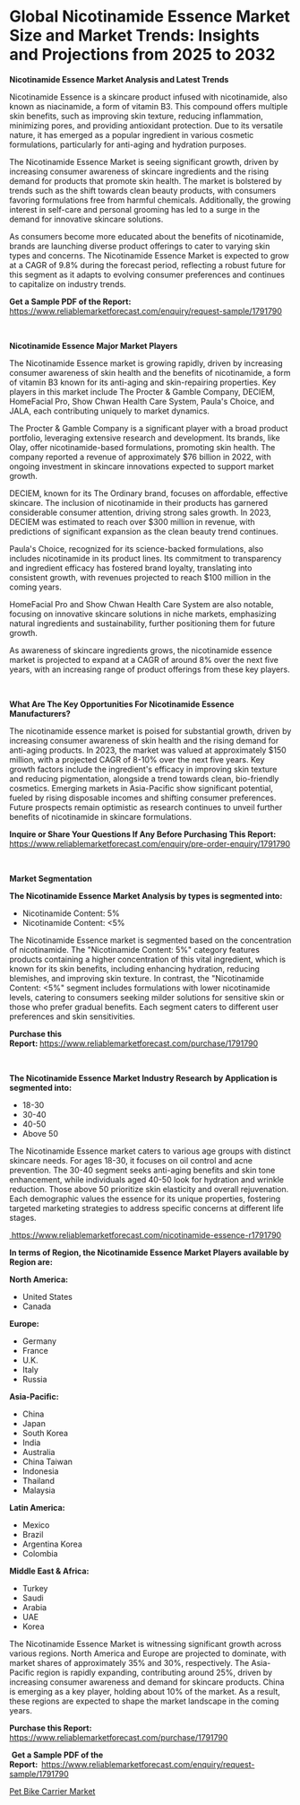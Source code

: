 <p><h1>Global Nicotinamide Essence Market Size and Market Trends: Insights and Projections from 2025 to 2032</h1></p><p><strong>Nicotinamide Essence Market Analysis and Latest Trends</strong></p>
<p><p>Nicotinamide Essence is a skincare product infused with nicotinamide, also known as niacinamide, a form of vitamin B3. This compound offers multiple skin benefits, such as improving skin texture, reducing inflammation, minimizing pores, and providing antioxidant protection. Due to its versatile nature, it has emerged as a popular ingredient in various cosmetic formulations, particularly for anti-aging and hydration purposes.</p><p>The Nicotinamide Essence Market is seeing significant growth, driven by increasing consumer awareness of skincare ingredients and the rising demand for products that promote skin health. The market is bolstered by trends such as the shift towards clean beauty products, with consumers favoring formulations free from harmful chemicals. Additionally, the growing interest in self-care and personal grooming has led to a surge in the demand for innovative skincare solutions.</p><p>As consumers become more educated about the benefits of nicotinamide, brands are launching diverse product offerings to cater to varying skin types and concerns. The Nicotinamide Essence Market is expected to grow at a CAGR of 9.8% during the forecast period, reflecting a robust future for this segment as it adapts to evolving consumer preferences and continues to capitalize on industry trends.</p></p>
<p><strong>Get a Sample PDF of the Report:&nbsp;</strong> <a href="https://www.reliablemarketforecast.com/enquiry/request-sample/1791790?utm_campaign=1890&utm_medium=2&utm_source=Github&utm_content=ia&utm_term=09022025&utm_id=nicotinamide-essence">https://www.reliablemarketforecast.com/enquiry/request-sample/1791790</a></p>
<p>&nbsp;</p>
<p><strong>Nicotinamide Essence Major Market Players</strong></p>
<p><p>The Nicotinamide Essence market is growing rapidly, driven by increasing consumer awareness of skin health and the benefits of nicotinamide, a form of vitamin B3 known for its anti-aging and skin-repairing properties. Key players in this market include The Procter & Gamble Company, DECIEM, HomeFacial Pro, Show Chwan Health Care System, Paula's Choice, and JALA, each contributing uniquely to market dynamics.</p><p>The Procter & Gamble Company is a significant player with a broad product portfolio, leveraging extensive research and development. Its brands, like Olay, offer nicotinamide-based formulations, promoting skin health. The company reported a revenue of approximately $76 billion in 2022, with ongoing investment in skincare innovations expected to support market growth.</p><p>DECIEM, known for its The Ordinary brand, focuses on affordable, effective skincare. The inclusion of nicotinamide in their products has garnered considerable consumer attention, driving strong sales growth. In 2023, DECIEM was estimated to reach over $300 million in revenue, with predictions of significant expansion as the clean beauty trend continues.</p><p>Paula's Choice, recognized for its science-backed formulations, also includes nicotinamide in its product lines. Its commitment to transparency and ingredient efficacy has fostered brand loyalty, translating into consistent growth, with revenues projected to reach $100 million in the coming years.</p><p>HomeFacial Pro and Show Chwan Health Care System are also notable, focusing on innovative skincare solutions in niche markets, emphasizing natural ingredients and sustainability, further positioning them for future growth.</p><p>As awareness of skincare ingredients grows, the nicotinamide essence market is projected to expand at a CAGR of around 8% over the next five years, with an increasing range of product offerings from these key players.</p></p>
<p>&nbsp;</p>
<p><strong>What Are The Key Opportunities For Nicotinamide Essence Manufacturers?</strong></p>
<p><p>The nicotinamide essence market is poised for substantial growth, driven by increasing consumer awareness of skin health and the rising demand for anti-aging products. In 2023, the market was valued at approximately $150 million, with a projected CAGR of 8-10% over the next five years. Key growth factors include the ingredient's efficacy in improving skin texture and reducing pigmentation, alongside a trend towards clean, bio-friendly cosmetics. Emerging markets in Asia-Pacific show significant potential, fueled by rising disposable incomes and shifting consumer preferences. Future prospects remain optimistic as research continues to unveil further benefits of nicotinamide in skincare formulations.</p></p>
<p><strong>Inquire or Share Your Questions If Any Before Purchasing This Report:</strong> <a href="https://www.reliablemarketforecast.com/enquiry/pre-order-enquiry/1791790?utm_campaign=1890&utm_medium=2&utm_source=Github&utm_content=ia&utm_term=09022025&utm_id=nicotinamide-essence">https://www.reliablemarketforecast.com/enquiry/pre-order-enquiry/1791790</a></p>
<p>&nbsp;</p>
<p><strong>Market Segmentation</strong></p>
<p><strong>The Nicotinamide Essence Market Analysis by types is segmented into:</strong></p>
<p><ul><li>Nicotinamide Content: 5%</li><li>Nicotinamide Content: <5%</li></ul></p>
<p><p>The Nicotinamide Essence market is segmented based on the concentration of nicotinamide. The "Nicotinamide Content: 5%" category features products containing a higher concentration of this vital ingredient, which is known for its skin benefits, including enhancing hydration, reducing blemishes, and improving skin texture. In contrast, the "Nicotinamide Content: <5%" segment includes formulations with lower nicotinamide levels, catering to consumers seeking milder solutions for sensitive skin or those who prefer gradual benefits. Each segment caters to different user preferences and skin sensitivities.</p></p>
<p><strong>Purchase this Report:&nbsp;</strong><a href="https://www.reliablemarketforecast.com/purchase/1791790?utm_campaign=1890&utm_medium=2&utm_source=Github&utm_content=ia&utm_term=09022025&utm_id=nicotinamide-essence">https://www.reliablemarketforecast.com/purchase/1791790</a></p>
<p>&nbsp;</p>
<p><strong>The Nicotinamide Essence Market Industry Research by Application is segmented into:</strong></p>
<p><ul><li>18-30</li><li>30-40</li><li>40-50</li><li>Above 50</li></ul></p>
<p><p>The Nicotinamide Essence market caters to various age groups with distinct skincare needs. For ages 18-30, it focuses on oil control and acne prevention. The 30-40 segment seeks anti-aging benefits and skin tone enhancement, while individuals aged 40-50 look for hydration and wrinkle reduction. Those above 50 prioritize skin elasticity and overall rejuvenation. Each demographic values the essence for its unique properties, fostering targeted marketing strategies to address specific concerns at different life stages.</p></p>
<p><a href="https://www.reliablemarketforecast.com/nicotinamide-essence-r1791790?utm_campaign=1890&utm_medium=2&utm_source=Github&utm_content=ia&utm_term=09022025&utm_id=nicotinamide-essence">&nbsp;https://www.reliablemarketforecast.com/nicotinamide-essence-r1791790</a></p>
<p><strong>In terms of Region, the Nicotinamide Essence Market Players available by Region are:</strong></p>
<p>
    <p> <strong> North America: </strong>
        <ul>
            <li>United States</li>
            <li>Canada</li>
        </ul>
        </p> 
    <p> <strong> Europe: </strong>
        <ul>
            <li>Germany</li>
            <li>France</li>
            <li>U.K.</li>
            <li>Italy</li>
            <li>Russia</li>
        </ul>
        </p> 
    <p> <strong> Asia-Pacific: </strong>
        <ul>
            <li>China</li>
            <li>Japan</li>
            <li>South Korea</li>
            <li>India</li>
            <li>Australia</li>
            <li>China Taiwan</li>
            <li>Indonesia</li>
            <li>Thailand</li>
            <li>Malaysia</li>
        </ul>
        </p> 
    <p> <strong> Latin America: </strong>
        <ul>
            <li>Mexico</li>
            <li>Brazil</li>
            <li>Argentina Korea</li>
            <li>Colombia</li>
        </ul>
        </p> 
    <p> <strong> Middle East & Africa: </strong>
        <ul>
            <li>Turkey</li>
            <li>Saudi</li>
            <li>Arabia</li>
            <li>UAE</li>
            <li>Korea</li>
        </ul>
    </p>
    </p>
<p><p>The Nicotinamide Essence Market is witnessing significant growth across various regions. North America and Europe are projected to dominate, with market shares of approximately 35% and 30%, respectively. The Asia-Pacific region is rapidly expanding, contributing around 25%, driven by increasing consumer awareness and demand for skincare products. China is emerging as a key player, holding about 10% of the market. As a result, these regions are expected to shape the market landscape in the coming years.</p></p>
<p><strong>Purchase this Report: </strong><a href="https://www.reliablemarketforecast.com/purchase/1791790?utm_campaign=1890&utm_medium=2&utm_source=Github&utm_content=ia&utm_term=09022025&utm_id=nicotinamide-essence">https://www.reliablemarketforecast.com/purchase/1791790</a></p>
<p>&nbsp;<strong>Get a Sample PDF of the Report:&nbsp;&nbsp;</strong><a href="https://www.reliablemarketforecast.com/enquiry/request-sample/1791790?utm_campaign=1890&utm_medium=2&utm_source=Github&utm_content=ia&utm_term=09022025&utm_id=nicotinamide-essence">https://www.reliablemarketforecast.com/enquiry/request-sample/1791790</a></p>
<p><strong></strong></p>
<p><p><a href="https://github.com/lylyparadise/Market-Research-Report-List-6/blob/main/pet-bike-carrier-market.md?utm_campaign=1890&utm_medium=2&utm_source=Github&utm_content=ia&utm_term=09022025&utm_id=nicotinamide-essence">Pet Bike Carrier Market</a></p></p>